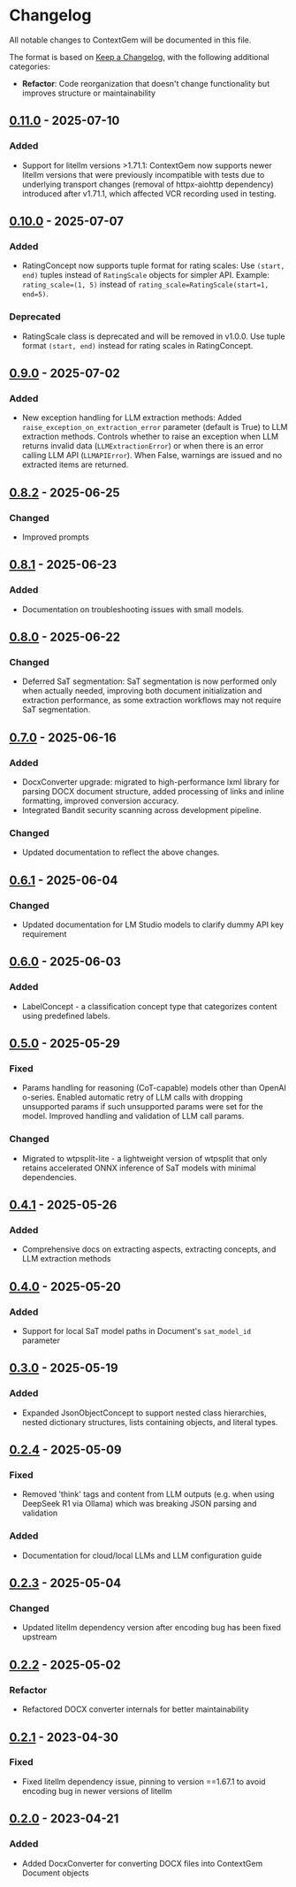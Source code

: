 # Changelog
All notable changes to ContextGem will be documented in this file.

The format is based on [Keep a Changelog](https://keepachangelog.com/en/1.0.0/), with the following additional categories:

- **Refactor**: Code reorganization that doesn't change functionality but improves structure or maintainability

## [0.11.0](https://github.com/shcherbak-ai/contextgem/releases/tag/v0.11.0) - 2025-07-10
### Added
- Support for litellm versions >1.71.1: ContextGem now supports newer litellm versions that were previously incompatible with tests due to underlying transport changes (removal of httpx-aiohttp dependency) introduced after v1.71.1, which affected VCR recording used in testing.

## [0.10.0](https://github.com/shcherbak-ai/contextgem/releases/tag/v0.10.0) - 2025-07-07
### Added
- RatingConcept now supports tuple format for rating scales: Use `(start, end)` tuples instead of `RatingScale` objects for simpler API. Example: `rating_scale=(1, 5)` instead of `rating_scale=RatingScale(start=1, end=5)`.

### Deprecated
- RatingScale class is deprecated and will be removed in v1.0.0. Use tuple format `(start, end)` instead for rating scales in RatingConcept.

## [0.9.0](https://github.com/shcherbak-ai/contextgem/releases/tag/v0.9.0) - 2025-07-02
### Added
- New exception handling for LLM extraction methods: Added `raise_exception_on_extraction_error` parameter (default is True) to LLM extraction methods. Controls whether to raise an exception when LLM returns invalid data (`LLMExtractionError`) or when there is an error calling LLM API (`LLMAPIError`). When False, warnings are issued and no extracted items are returned.

## [0.8.2](https://github.com/shcherbak-ai/contextgem/releases/tag/v0.8.2) - 2025-06-25
### Changed
- Improved prompts

## [0.8.1](https://github.com/shcherbak-ai/contextgem/releases/tag/v0.8.1) - 2025-06-23
### Added
- Documentation on troubleshooting issues with small models.

## [0.8.0](https://github.com/shcherbak-ai/contextgem/releases/tag/v0.8.0) - 2025-06-22
### Changed
- Deferred SaT segmentation: SaT segmentation is now performed only when actually needed, improving both document initialization and extraction performance, as some extraction workflows may not require SaT segmentation.

## [0.7.0](https://github.com/shcherbak-ai/contextgem/releases/tag/v0.7.0) - 2025-06-16
### Added
- DocxConverter upgrade: migrated to high-performance lxml library for parsing DOCX document structure, added processing of links and inline formatting, improved conversion accuracy.
- Integrated Bandit security scanning across development pipeline.

### Changed
- Updated documentation to reflect the above changes.

## [0.6.1](https://github.com/shcherbak-ai/contextgem/releases/tag/v0.6.1) - 2025-06-04
### Changed
- Updated documentation for LM Studio models to clarify dummy API key requirement

## [0.6.0](https://github.com/shcherbak-ai/contextgem/releases/tag/v0.6.0) - 2025-06-03
### Added
- LabelConcept - a classification concept type that categorizes content using predefined labels.

## [0.5.0](https://github.com/shcherbak-ai/contextgem/releases/tag/v0.5.0) - 2025-05-29
### Fixed
- Params handling for reasoning (CoT-capable) models other than OpenAI o-series. Enabled automatic retry of LLM calls with dropping unsupported params if such unsupported params were set for the model. Improved handling and validation of LLM call params.

### Changed
- Migrated to wtpsplit-lite - a lightweight version of wtpsplit that only retains accelerated ONNX inference of SaT models with minimal dependencies.

## [0.4.1](https://github.com/shcherbak-ai/contextgem/releases/tag/v0.4.1) - 2025-05-26
### Added
- Comprehensive docs on extracting aspects, extracting concepts, and LLM extraction methods

## [0.4.0](https://github.com/shcherbak-ai/contextgem/releases/tag/v0.4.0) - 2025-05-20
### Added
- Support for local SaT model paths in Document's `sat_model_id` parameter

## [0.3.0](https://github.com/shcherbak-ai/contextgem/releases/tag/v0.3.0) - 2025-05-19
### Added
- Expanded JsonObjectConcept to support nested class hierarchies, nested dictionary structures, lists containing objects, and literal types.

## [0.2.4](https://github.com/shcherbak-ai/contextgem/releases/tag/v0.2.4) - 2025-05-09
### Fixed
- Removed 'think' tags and content from LLM outputs (e.g. when using DeepSeek R1 via Ollama) which was breaking JSON parsing and validation

### Added
- Documentation for cloud/local LLMs and LLM configuration guide

## [0.2.3](https://github.com/shcherbak-ai/contextgem/releases/tag/v0.2.3) - 2025-05-04
### Changed
- Updated litellm dependency version after encoding bug has been fixed upstream

## [0.2.2](https://github.com/shcherbak-ai/contextgem/releases/tag/v0.2.2) - 2025-05-02
### Refactor
- Refactored DOCX converter internals for better maintainability

## [0.2.1](https://github.com/shcherbak-ai/contextgem/releases/tag/v0.2.1) - 2023-04-30
### Fixed
- Fixed litellm dependency issue, pinning to version ==1.67.1 to avoid encoding bug in newer versions of litellm

## [0.2.0](https://github.com/shcherbak-ai/contextgem/releases/tag/v0.2.0) - 2023-04-21
### Added
- Added DocxConverter for converting DOCX files into ContextGem Document objects